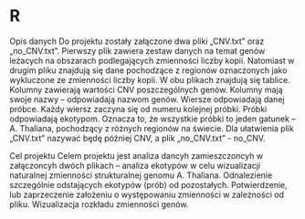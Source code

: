 # R

Opis danych
Do projektu zostały załączone dwa pliki „CNV.txt” oraz  „no_CNV.txt”. 
Pierwszy plik zawiera zestaw danych na temat genów leżacych na obszarach podlegających zmienności liczby kopii. Natomiast w drugim pliku znajdują się dane pochodzące z regionów oznaczonych jako wykluczone ze zmienności liczby kopii.
W obu plikach znajdują się tablice. 
Kolumny zawierają wartości CNV poszczególnych genów. Kolumny mają swoje nazwy – odpowiadają nazwom genów.
Wiersze odpowiadają danej próbce. Każdy wiersz zaczyna się od numeru kolejnej próbki. Próbki odpowiadają ekotypom. Oznacza to, że wszystkie próbki to jeden gatunek – 
A. Thaliana, pochodzący z różnych regionów na świecie.
Dla ułatwienia plik „CNV.txt” nazywać będę później CNV, a plik „no_CNV.txt” - no_CNV.


Cel projektu
Celem projektu jest analiza dancyh zamieszczoncyh w załączoncyh dwóch plikach – analiza ekotypów w celu wizualizacji naturalnej zmienności strukturalnej genomu 
A. Thaliana.
Odnalezienie szczególnie odstających ekotypów (prób) od pozostałych.
Potwierdzenie, lub zaprzeczenie założeniu o występowaniu zmienności w zależności od pliku.
Wizualizacja rozkładu zmienności genów.
